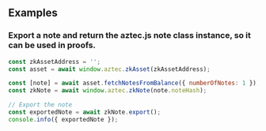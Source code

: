 ## Examples

### Export a note and return the aztec.js note class instance, so it can be used in proofs.

```js
const zkAssetAddress = '';
const asset = await window.aztec.zkAsset(zkAssetAddress);

const [note] = await asset.fetchNotesFromBalance({ numberOfNotes: 1 });
const zkNote = await window.aztec.zkNote(note.noteHash);

// Export the note
const exportedNote = await zkNote.export();
console.info({ exportedNote });
```
